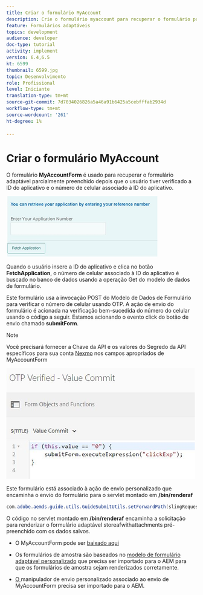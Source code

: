 ```yaml
---
title: Criar o formulário MyAccount
description: Crie o formulário myaccount para recuperar o formulário parcialmente preenchido na verificação bem-sucedida do ID do aplicativo e do número de telefone.
feature: Formulários adaptáveis
topics: development
audience: developer
doc-type: tutorial
activity: implement
version: 6.4,6.5
kt: 6599
thumbnail: 6599.jpg
topic: Desenvolvimento
role: Profissional
level: Iniciante
translation-type: tm+mt
source-git-commit: 7d7034026826a5a46a91b6425a5cebfffab2934d
workflow-type: tm+mt
source-wordcount: '261'
ht-degree: 1%

---
```




# Criar o formulário MyAccount

O formulário **MyAccountForm** é usado para recuperar o formulário adaptável parcialmente preenchido depois que o usuário tiver verificado a ID do aplicativo e o número de celular associado à ID do aplicativo.

![meu formulário de conta](assets/6599.JPG)

Quando o usuário insere a ID do aplicativo e clica no botão **FetchApplication**, o número de celular associado à ID do aplicativo é buscado no banco de dados usando a operação Get do modelo de dados de formulário.

Este formulário usa a invocação POST do Modelo de Dados de Formulário para verificar o número de celular usando OTP. A ação de envio do formulário é acionada na verificação bem-sucedida do número do celular usando o código a seguir. Estamos acionando o evento click do botão de envio chamado **submitForm**.

>[!NOTE]
> Você precisará fornecer a Chave da API e os valores do Segredo da API específicos para sua conta [Nexmo](https://dashboard.nexmo.com/) nos campos apropriados de MyAccountForm

![trigger-submit](assets/trigger-submit.JPG)



Este formulário está associado à ação de envio personalizado que encaminha o envio do formulário para o servlet montado em **/bin/renderaf**

```java
com.adobe.aemds.guide.utils.GuideSubmitUtils.setForwardPath(slingRequest,"/bin/renderaf",null,null);
```

O código no servlet montado em **/bin/renderaf** encaminha a solicitação para renderizar o formulário adaptável storeafwithattachments pré-preenchido com os dados salvos.


* O MyAccountForm pode ser [baixado aqui](assets/my-account-form.zip)

* Os formulários de amostra são baseados no [modelo de formulário adaptável personalizado](assets/custom-template-with-page-component.zip) que precisa ser importado para o AEM para que os formulários de amostra sejam renderizados corretamente.

* [O ](assets/custom-submit-my-account-form.zip) manipulador de envio personalizado associado ao envio de MyAccountForm precisa ser importado para o AEM.
